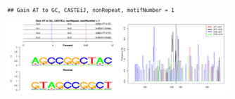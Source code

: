 

```
## Gain AT to GC, CASTEiJ, nonRepeat, motifNumber = 1
```

![plot of chunk motifPValues](figure/motifPValues.png) 
  
